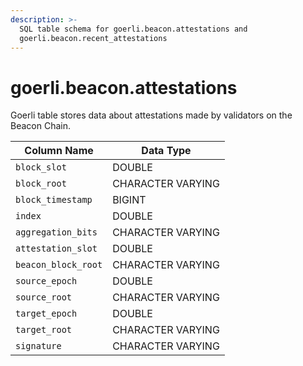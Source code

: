 ```yaml
---
description: >-
  SQL table schema for goerli.beacon.attestations and
  goerli.beacon.recent_attestations
---
```


# goerli.beacon.attestations

Goerli table stores data about attestations made by validators on the Beacon Chain.

| Column Name         | Data Type         |
| ------------------- | ----------------- |
| `block_slot`        | DOUBLE            |
| `block_root`        | CHARACTER VARYING |
| `block_timestamp`   | BIGINT            |
| `index`             | DOUBLE            |
| `aggregation_bits`  | CHARACTER VARYING |
| `attestation_slot`  | DOUBLE            |
| `beacon_block_root` | CHARACTER VARYING |
| `source_epoch`      | DOUBLE            |
| `source_root`       | CHARACTER VARYING |
| `target_epoch`      | DOUBLE            |
| `target_root`       | CHARACTER VARYING |
| `signature`         | CHARACTER VARYING |
